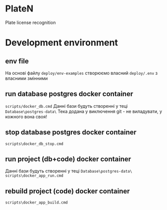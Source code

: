 # PlateN
Plate license recognition

# Development environment

## env file
На основі файлу `deploy/env-examples` створюємо власний  `deploy/.env` з власними змінними

## run database postgres docker container
`scripts/docker_db.cmd`
Данні бази будуть створенні у теці `Database\postgres-data\`
Тека додана у виключення git - не виладувати, у кожного вона своя!

## stop database postgres docker container
`scripts\docker_db_stop.cmd`

## run project (db+code) docker container
Данні бази будуть створенні у теці `Database\postgres-data\`
`scripts\docker_app_run.cmd`

## rebuild project (code) docker container
`scripts\docker_app_build.cmd`
